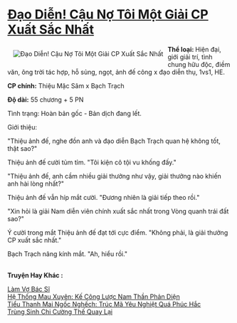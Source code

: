 <a href="https://utruyen.com/truyen/dao-dien-cau-no-toi-mot-giai-cp-xuat-sac-nhat/19475/" title="Đạo Diễn! Cậu Nợ Tôi Một Giải CP Xuất Sắc Nhất"><h1>Đạo Diễn! Cậu Nợ Tôi Một Giải CP Xuất Sắc Nhất</h1></a><div style="display:table"><img align="right" style="float: left; padding: 10px;" src="https://utruyen.com/images/story/200x260/dao-dien-cau-no-toi-mot-giai-cp-xuat-sac-nhat.jpg" alt="Đạo Diễn! Cậu Nợ Tôi Một Giải CP Xuất Sắc Nhất"><b>Thể loại: </b>Hiện đại, giới giải trí, tình chung hữu độc, điềm văn, ông trời tác hợp, hỗ sủng, ngọt, ảnh đế công x đạo diễn thụ, 1vs1, HE.<p></p><b>CP chính:</b> Thiệu Mặc Sâm x Bạch Trạch<p></p><b>Độ dài:</b> 55 chương + 5 PN<p></p>Tình trạng: Hoàn bản gốc - Bản dịch đang lết.<p></p>Giới thiệu: <p></p>"Thiệu ảnh đế, nghe đồn anh và đạo diễn Bạch Trạch quan hệ không tốt, thật sao?"<p></p>Thiệu ảnh đế cười tủm tỉm. "Tôi kiện cô tội vu khống đấy."<p></p>"Thiệu ảnh đế, anh cầm nhiều giải thưởng như vậy, giải thưởng nào khiến anh hài lòng nhất?"<p></p>Thiệu ảnh đế vẫn híp mắt cười. "Đương nhiên là giải tiếp theo rồi."<p></p>"Xin hỏi là giải Nam diễn viên chính xuất sắc nhất trong Vòng quanh trái đất sao?"<p></p>Ý cười trong mắt Thiệu ảnh đế đạt tới cực điểm. "Không phải, là giải thưởng CP xuất sắc nhất."<p></p>Bạch Trạch nâng kính mắt. "Ah, hiểu rồi."</div><p><br><b>Truyện Hay Khác :</b></p><a href="https://utruyen.com/truyen/lam-vo-bac-si/19179/" alt="Làm Vợ Bác Sĩ">Làm Vợ Bác Sĩ</a><br/><a href="https://github.com/quanluxury/ngontinhhot/tree/master/truyenhay/16154/" alt="Hệ Thống Mau Xuyên: Kế Công Lược Nam Thần Phản Diện">Hệ Thống Mau Xuyên: Kế Công Lược Nam Thần Phản Diện</a><br/><a href="https://github.com/quanluxury/ngontinhhot/tree/master/truyenhay/17399/" alt="Tiểu Thanh Mai Ngốc Nghếch: Trúc Mã Yêu Nghiệt Quá Phúc Hắc">Tiểu Thanh Mai Ngốc Nghếch: Trúc Mã Yêu Nghiệt Quá Phúc Hắc</a><br/><a href="https://github.com/quanluxury/ngontinhhot/tree/master/truyenhay/16982/" alt="Trùng Sinh Chi Cường Thế Quay Lại">Trùng Sinh Chi Cường Thế Quay Lại</a><br/>